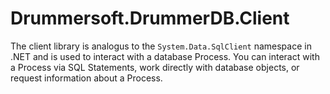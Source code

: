 # Drummersoft.DrummerDB.Client

The client library is analogus to the `System.Data.SqlClient` namespace in .NET and is used to interact with a database Process. You can interact with a Process via SQL Statements, work directly with database objects, or request information about a Process.

